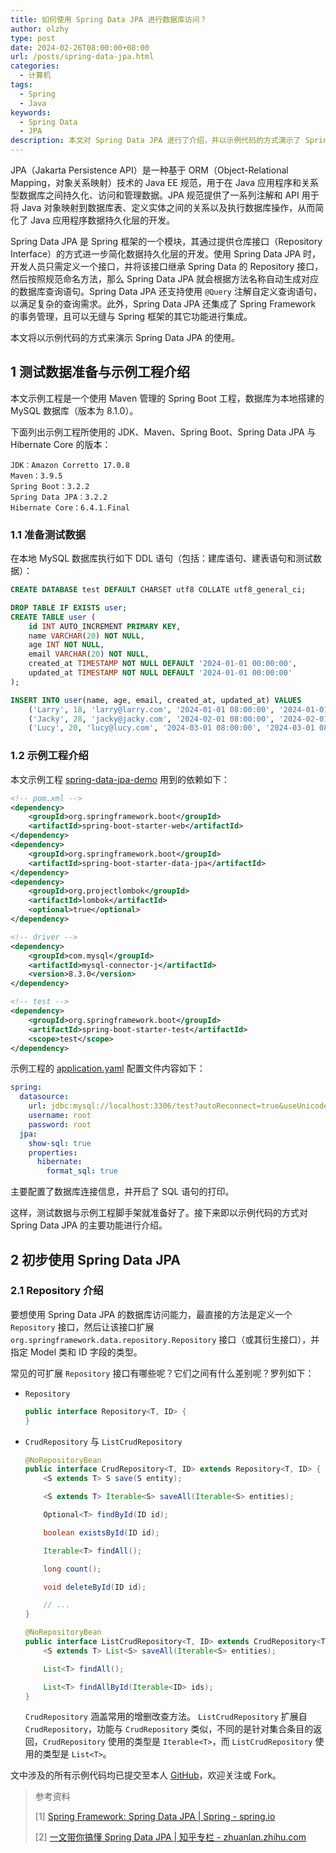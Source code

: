 ```yaml
---
title: 如何使用 Spring Data JPA 进行数据库访问？
author: olzhy
type: post
date: 2024-02-26T08:00:00+08:00
url: /posts/spring-data-jpa.html
categories:
  - 计算机
tags:
  - Spring
  - Java
keywords:
  - Spring Data
  - JPA
description: 本文对 Spring Data JPA 进行了介绍，并以示例代码的方式演示了 Spring Data JPA 的使用。
---
```


JPA（Jakarta Persistence API）是一种基于 ORM（Object-Relational Mapping，对象关系映射）技术的 Java EE 规范，用于在 Java 应用程序和关系型数据库之间持久化、访问和管理数据。JPA 规范提供了一系列注解和 API 用于将 Java 对象映射到数据库表、定义实体之间的关系以及执行数据库操作，从而简化了 Java 应用程序数据持久化层的开发。

Spring Data JPA 是 Spring 框架的一个模块，其通过提供仓库接口（Repository Interface）的方式进一步简化数据持久化层的开发。使用 Spring Data JPA 时，开发人员只需定义一个接口，并将该接口继承 Spring Data 的 Repository 接口，然后按照规范命名方法，那么 Spring Data JPA 就会根据方法名称自动生成对应的数据库查询语句。Spring Data JPA 还支持使用 `@Query` 注解自定义查询语句，以满足复杂的查询需求。此外，Spring Data JPA 还集成了 Spring Framework 的事务管理，且可以无缝与 Spring 框架的其它功能进行集成。

本文将以示例代码的方式来演示 Spring Data JPA 的使用。

## 1 测试数据准备与示例工程介绍

本文示例工程是一个使用 Maven 管理的 Spring Boot 工程，数据库为本地搭建的 MySQL 数据库（版本为 8.1.0）。

下面列出示例工程所使用的 JDK、Maven、Spring Boot、Spring Data JPA 与 Hibernate Core 的版本：

```text
JDK：Amazon Corretto 17.0.8
Maven：3.9.5
Spring Boot：3.2.2
Spring Data JPA：3.2.2
Hibernate Core：6.4.1.Final
```

### 1.1 准备测试数据

在本地 MySQL 数据库执行如下 DDL 语句（包括：建库语句、建表语句和测试数据）：

```sql
CREATE DATABASE test DEFAULT CHARSET utf8 COLLATE utf8_general_ci;

DROP TABLE IF EXISTS user;
CREATE TABLE user (
    id INT AUTO_INCREMENT PRIMARY KEY,
    name VARCHAR(20) NOT NULL,
    age INT NOT NULL,
    email VARCHAR(20) NOT NULL,
    created_at TIMESTAMP NOT NULL DEFAULT '2024-01-01 00:00:00',
    updated_at TIMESTAMP NOT NULL DEFAULT '2024-01-01 00:00:00'
);

INSERT INTO user(name, age, email, created_at, updated_at) VALUES
    ('Larry', 18, 'larry@larry.com', '2024-01-01 08:00:00', '2024-01-01 08:00:00'),
    ('Jacky', 28, 'jacky@jacky.com', '2024-02-01 08:00:00', '2024-02-01 08:00:00'),
    ('Lucy', 20, 'lucy@lucy.com', '2024-03-01 08:00:00', '2024-03-01 08:00:00');
```

### 1.2 示例工程介绍

本文示例工程 [spring-data-jpa-demo](https://github.com/olzhy/java-exercises/tree/main/spring-data-jpa-demo) 用到的依赖如下：

```xml
<!-- pom.xml -->
<dependency>
    <groupId>org.springframework.boot</groupId>
    <artifactId>spring-boot-starter-web</artifactId>
</dependency>
<dependency>
    <groupId>org.springframework.boot</groupId>
    <artifactId>spring-boot-starter-data-jpa</artifactId>
</dependency>
<dependency>
    <groupId>org.projectlombok</groupId>
    <artifactId>lombok</artifactId>
    <optional>true</optional>
</dependency>

<!-- driver -->
<dependency>
    <groupId>com.mysql</groupId>
    <artifactId>mysql-connector-j</artifactId>
    <version>8.3.0</version>
</dependency>

<!-- test -->
<dependency>
    <groupId>org.springframework.boot</groupId>
    <artifactId>spring-boot-starter-test</artifactId>
    <scope>test</scope>
</dependency>
```

示例工程的 [application.yaml](https://github.com/olzhy/java-exercises/blob/main/spring-data-jpa-demo/src/main/resources/application.yaml) 配置文件内容如下：

```yaml
spring:
  datasource:
    url: jdbc:mysql://localhost:3306/test?autoReconnect=true&useUnicode=true&characterEncoding=utf-8&serverTimezone=GMT%2B8
    username: root
    password: root
  jpa:
    show-sql: true
    properties:
      hibernate:
        format_sql: true
```

主要配置了数据库连接信息，并开启了 SQL 语句的打印。

这样，测试数据与示例工程脚手架就准备好了。接下来即以示例代码的方式对 Spring Data JPA 的主要功能进行介绍。

## 2 初步使用 Spring Data JPA

### 2.1 Repository 介绍

要想使用 Spring Data JPA 的数据库访问能力，最直接的方法是定义一个 `Repository` 接口，然后让该接口扩展 `org.springframework.data.repository.Repository` 接口（或其衍生接口），并指定 Model 类和 ID 字段的类型。

常见的可扩展 `Repository` 接口有哪些呢？它们之间有什么差别呢？罗列如下：

- `Repository`

  ```java
  public interface Repository<T, ID> {
  }
  ```

- `CrudRepository` 与 `ListCrudRepository`

  ```java
  @NoRepositoryBean
  public interface CrudRepository<T, ID> extends Repository<T, ID> {
      <S extends T> S save(S entity);

      <S extends T> Iterable<S> saveAll(Iterable<S> entities);

      Optional<T> findById(ID id);

      boolean existsById(ID id);

      Iterable<T> findAll();

      long count();

      void deleteById(ID id);

      // ...
  }
  ```

  ```java
  @NoRepositoryBean
  public interface ListCrudRepository<T, ID> extends CrudRepository<T, ID> {
      <S extends T> List<S> saveAll(Iterable<S> entities);

      List<T> findAll();

      List<T> findAllById(Iterable<ID> ids);
  }
  ```

  `CrudRepository` 涵盖常用的增删改查方法。
  `ListCrudRepository` 扩展自 `CrudRepository`，功能与 `CrudRepository` 类似，不同的是针对集合条目的返回，`CrudRepository` 使用的类型是 `Iterable<T>`，而 `ListCrudRepository` 使用的类型是 `List<T>`。

文中涉及的所有示例代码均已提交至本人 [GitHub](https://github.com/olzhy/java-exercises/tree/main/spring-data-jpa-demo)，欢迎关注或 Fork。

> 参考资料
>
> [1] [Spring Framework: Spring Data JPA | Spring - spring.io](https://docs.spring.io/spring-data/jpa/reference/jpa.html)
>
> [2] [一文带你搞懂 Spring Data JPA | 知乎专栏 - zhuanlan.zhihu.com](https://zhuanlan.zhihu.com/p/624207419)
